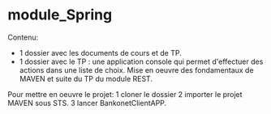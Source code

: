 # module_Spring



Contenu: 
  - 1 dossier avec les documents de cours et de TP.
  - 1 dossier avec le TP : une application console qui permet d'effectuer des actions dans une liste de choix. Mise en oeuvre des fondamentaux de MAVEN et suite du TP du module REST.

Pour mettre en oeuvre le projet:
      1 cloner le dossier
      2 importer le projet MAVEN sous STS.
      3 lancer BankonetClientAPP.
      

